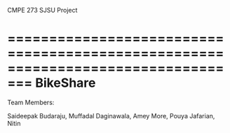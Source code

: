 
CMPE 273 SJSU Project

=================================================================================
                                  BikeShare
=================================================================================

Team Members:

Saideepak Budaraju,
Muffadal Daginawala,
Amey More,
Pouya Jafarian,
Nitin
